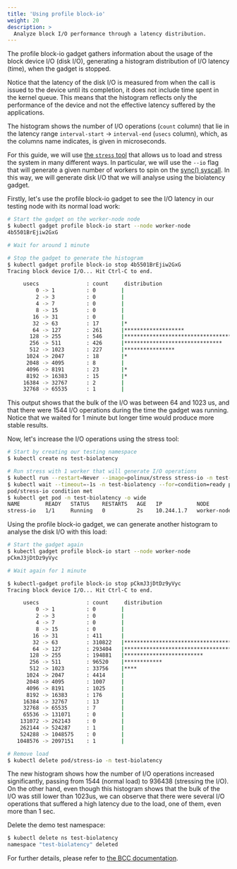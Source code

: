 ```yaml
---
title: 'Using profile block-io'
weight: 20
description: >
  Analyze block I/O performance through a latency distribution.
---
```


The profile block-io gadget gathers information about the usage of the
block device I/O (disk I/O), generating a histogram distribution of I/O
latency (time), when the gadget is stopped.

Notice that the latency of the disk I/O is measured from when the call is
issued to the device until its completion, it does not include time spent
in the kernel queue. This means that the histogram reflects only the
performance of the device and not the effective latency suffered by the
applications.

The histogram shows the number of I/O operations (`count` column) that lie in
the latency range `interval-start` -> `interval-end` (`usecs` column), which,
as the columns name indicates, is given in microseconds.

For this guide, we will use
[the `stress` tool](https://linux.die.net/man/1/stress) that allows us to load
and stress the system in many different ways. In particular, we will use
the `--io` flag that will generate a given number of workers to spin on the
[sync() syscall](https://man7.org/linux/man-pages/man2/sync.2.html). In this
way, we will generate disk I/O that we will analyse using the biolatency
gadget.

Firstly, let's use the profile block-io gadget to see the I/O latency in our
testing node with its normal load work:

```bash
# Start the gadget on the worker-node node
$ kubectl gadget profile block-io start --node worker-node
4b5501BrEjiw2GxG

# Wait for around 1 minute

# Stop the gadget to generate the histogram
$ kubectl gadget profile block-io stop 4b5501BrEjiw2GxG
Tracing block device I/O... Hit Ctrl-C to end.

     usecs               : count     distribution
         0 -> 1          : 0        |                                        |
         2 -> 3          : 0        |                                        |
         4 -> 7          : 0        |                                        |
         8 -> 15         : 0        |                                        |
        16 -> 31         : 0        |                                        |
        32 -> 63         : 17       |*                                       |
        64 -> 127        : 261      |*******************                     |
       128 -> 255        : 546      |****************************************|
       256 -> 511        : 426      |*******************************         |
       512 -> 1023       : 227      |****************                        |
      1024 -> 2047       : 18       |*                                       |
      2048 -> 4095       : 8        |                                        |
      4096 -> 8191       : 23       |*                                       |
      8192 -> 16383      : 15       |*                                       |
     16384 -> 32767      : 2        |                                        |
     32768 -> 65535      : 1        |                                        |
```

This output shows that the bulk of the I/O was between 64 and 1023 us, and
that there were 1544 I/O operations during the time the gadget was running.
Notice that we waited for 1 minute but longer time would produce more
stable results.

Now, let's increase the I/O operations using the stress tool:

```bash
# Start by creating our testing namespace
$ kubectl create ns test-biolatency

# Run stress with 1 worker that will generate I/O operations
$ kubectl run --restart=Never --image=polinux/stress stress-io -n test-biolatency -- stress --io 1
$ kubectl wait --timeout=-1s -n test-biolatency --for=condition=ready pod/stress-io
pod/stress-io condition met
$ kubectl get pod -n test-biolatency -o wide
NAME        READY   STATUS    RESTARTS   AGE   IP           NODE          NOMINATED NODE   READINESS GATES
stress-io   1/1     Running   0          2s    10.244.1.7   worker-node   <none>           <none>
```

Using the profile block-io gadget, we can generate another histogram to analyse the
disk I/O with this load:

```bash
# Start the gadget again
$ kubectl gadget profile block-io start --node worker-node
pCkmJ3jDtDz9yVyc

# Wait again for 1 minute

$ kubectl-gadget profile block-io stop pCkmJ3jDtDz9yVyc
Tracing block device I/O... Hit Ctrl-C to end.

     usecs               : count     distribution
         0 -> 1          : 0        |                                        |
         2 -> 3          : 0        |                                        |
         4 -> 7          : 0        |                                        |
         8 -> 15         : 0        |                                        |
        16 -> 31         : 411      |                                        |
        32 -> 63         : 310822   |****************************************|
        64 -> 127        : 293404   |*************************************   |
       128 -> 255        : 194881   |*************************               |
       256 -> 511        : 96520    |************                            |
       512 -> 1023       : 33756    |****                                    |
      1024 -> 2047       : 4414     |                                        |
      2048 -> 4095       : 1007     |                                        |
      4096 -> 8191       : 1025     |                                        |
      8192 -> 16383      : 176      |                                        |
     16384 -> 32767      : 13       |                                        |
     32768 -> 65535      : 7        |                                        |
     65536 -> 131071     : 0        |                                        |
    131072 -> 262143     : 0        |                                        |
    262144 -> 524287     : 1        |                                        |
    524288 -> 1048575    : 0        |                                        |
   1048576 -> 2097151    : 1        |                                        |

# Remove load
$ kubectl delete pod/stress-io -n test-biolatency
```

The new histogram shows how the number of I/O operations increased
significantly, passing from 1544 (normal load) to 936438 (stressing the I/O).
On the other hand, even though this histogram shows that the bulk of the I/O
was still lower than 1023us, we can observe that there were several I/O
operations that suffered a high latency due to the load, one of them,
even more than 1 sec.

Delete the demo test namespace:
```bash
$ kubectl delete ns test-biolatency
namespace "test-biolatency" deleted
```

For further details, please refer to
[the BCC documentation](https://github.com/iovisor/bcc/blob/master/tools/biolatency_example.txt).
